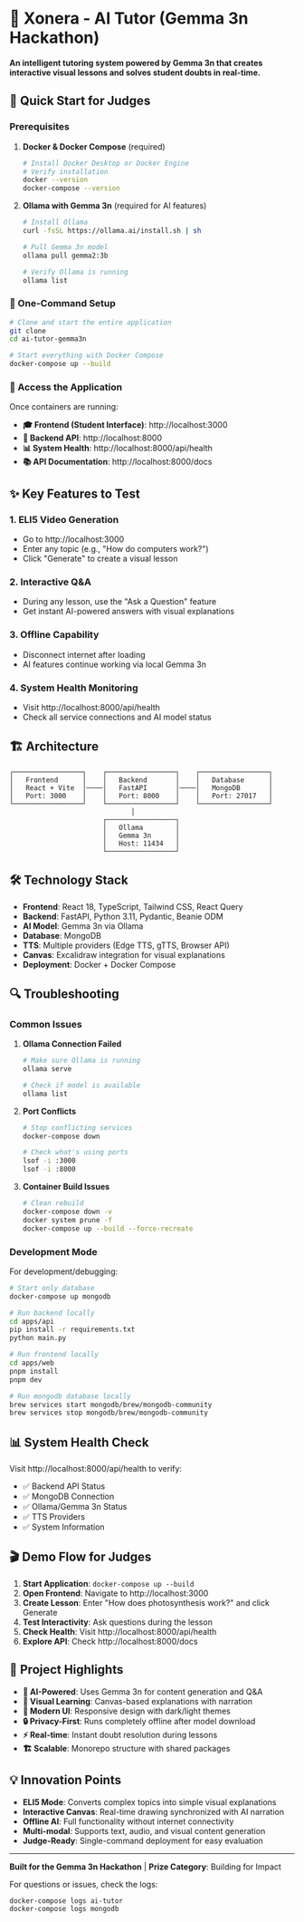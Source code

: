 # 🧠 Xonera - AI Tutor (Gemma 3n Hackathon)

**An intelligent tutoring system powered by Gemma 3n that creates interactive visual lessons and solves student doubts in real-time.**

## 🚀 Quick Start for Judges

### Prerequisites

1. **Docker & Docker Compose** (required)

   ```bash
   # Install Docker Desktop or Docker Engine
   # Verify installation
   docker --version
   docker-compose --version
   ```

2. **Ollama with Gemma 3n** (required for AI features)

   ```bash
   # Install Ollama
   curl -fsSL https://ollama.ai/install.sh | sh

   # Pull Gemma 3n model
   ollama pull gemma2:3b

   # Verify Ollama is running
   ollama list
   ```

### 🎯 One-Command Setup

```bash
# Clone and start the entire application
git clone
cd ai-tutor-gemma3n

# Start everything with Docker Compose
docker-compose up --build
```

### 📱 Access the Application

Once containers are running:

- **🎓 Frontend (Student Interface)**: http://localhost:3000
- **🔧 Backend API**: http://localhost:8000
- **📊 System Health**: http://localhost:8000/api/health
- **📚 API Documentation**: http://localhost:8000/docs

## ✨ Key Features to Test

### 1. **ELI5 Video Generation**

- Go to http://localhost:3000
- Enter any topic (e.g., "How do computers work?")
- Click "Generate" to create a visual lesson

### 2. **Interactive Q&A**

- During any lesson, use the "Ask a Question" feature
- Get instant AI-powered answers with visual explanations

### 3. **Offline Capability**

- Disconnect internet after loading
- AI features continue working via local Gemma 3n

### 4. **System Health Monitoring**

- Visit http://localhost:8000/api/health
- Check all service connections and AI model status

## 🏗️ Architecture

```
┌─────────────────┐    ┌─────────────────┐    ┌─────────────────┐
│   Frontend      │    │   Backend       │    │   Database      │
│   React + Vite  │────│   FastAPI       │────│   MongoDB       │
│   Port: 3000    │    │   Port: 8000    │    │   Port: 27017   │
└─────────────────┘    └─────────────────┘    └─────────────────┘
                              │
                       ┌─────────────────┐
                       │   Ollama        │
                       │   Gemma 3n      │
                       │   Host: 11434   │
                       └─────────────────┘
```

## 🛠️ Technology Stack

- **Frontend**: React 18, TypeScript, Tailwind CSS, React Query
- **Backend**: FastAPI, Python 3.11, Pydantic, Beanie ODM
- **AI Model**: Gemma 3n via Ollama
- **Database**: MongoDB
- **TTS**: Multiple providers (Edge TTS, gTTS, Browser API)
- **Canvas**: Excalidraw integration for visual explanations
- **Deployment**: Docker + Docker Compose

## 🔍 Troubleshooting

### Common Issues

1. **Ollama Connection Failed**

   ```bash
   # Make sure Ollama is running
   ollama serve

   # Check if model is available
   ollama list
   ```

2. **Port Conflicts**

   ```bash
   # Stop conflicting services
   docker-compose down

   # Check what's using ports
   lsof -i :3000
   lsof -i :8000
   ```

3. **Container Build Issues**
   ```bash
   # Clean rebuild
   docker-compose down -v
   docker system prune -f
   docker-compose up --build --force-recreate
   ```

### Development Mode

For development/debugging:

```bash
# Start only database
docker-compose up mongodb

# Run backend locally
cd apps/api
pip install -r requirements.txt
python main.py

# Run frontend locally
cd apps/web
pnpm install
pnpm dev

# Run mongodb database locally
brew services start mongodb/brew/mongodb-community
brew services stop mongodb/brew/mongodb-community
```

## 📊 System Health Check

Visit http://localhost:8000/api/health to verify:

- ✅ Backend API Status
- ✅ MongoDB Connection
- ✅ Ollama/Gemma 3n Status
- ✅ TTS Providers
- ✅ System Information

## 🎬 Demo Flow for Judges

1. **Start Application**: `docker-compose up --build`
2. **Open Frontend**: Navigate to http://localhost:3000
3. **Create Lesson**: Enter "How does photosynthesis work?" and click Generate
4. **Test Interactivity**: Ask questions during the lesson
5. **Check Health**: Visit http://localhost:8000/api/health
6. **Explore API**: Check http://localhost:8000/docs

## 📝 Project Highlights

- **🤖 AI-Powered**: Uses Gemma 3n for content generation and Q&A
- **🎨 Visual Learning**: Canvas-based explanations with narration
- **📱 Modern UI**: Responsive design with dark/light themes
- **🔒 Privacy-First**: Runs completely offline after model download
- **⚡ Real-time**: Instant doubt resolution during lessons
- **🏗️ Scalable**: Monorepo structure with shared packages

## 💡 Innovation Points

- **ELI5 Mode**: Converts complex topics into simple visual explanations
- **Interactive Canvas**: Real-time drawing synchronized with AI narration
- **Offline AI**: Full functionality without internet connectivity
- **Multi-modal**: Supports text, audio, and visual content generation
- **Judge-Ready**: Single-command deployment for easy evaluation

---

**Built for the Gemma 3n Hackathon** | **Prize Category**: Building for Impact

For questions or issues, check the logs:

```bash
docker-compose logs ai-tutor
docker-compose logs mongodb
```
